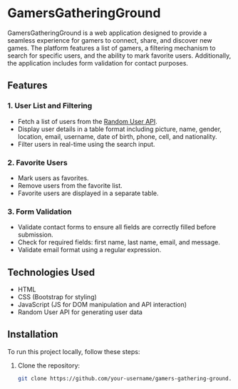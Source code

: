 # GamersGatheringGround

GamersGatheringGround is a web application designed to provide a seamless experience for gamers to connect, share, and discover new games. The platform features a list of gamers, a filtering mechanism to search for specific users, and the ability to mark favorite users. Additionally, the application includes form validation for contact purposes.

## Features

### 1. User List and Filtering
- Fetch a list of users from the [Random User API](https://randomuser.me/api/?results=10).
- Display user details in a table format including picture, name, gender, location, email, username, date of birth, phone, cell, and nationality.
- Filter users in real-time using the search input.

### 2. Favorite Users
- Mark users as favorites.
- Remove users from the favorite list.
- Favorite users are displayed in a separate table.

### 3. Form Validation
- Validate contact forms to ensure all fields are correctly filled before submission.
- Check for required fields: first name, last name, email, and message.
- Validate email format using a regular expression.

## Technologies Used

- HTML
- CSS (Bootstrap for styling)
- JavaScript (JS for DOM manipulation and API interaction)
- Random User API for generating user data

## Installation

To run this project locally, follow these steps:

1. Clone the repository:
   ```bash
   git clone https://github.com/your-username/gamers-gathering-ground.git
